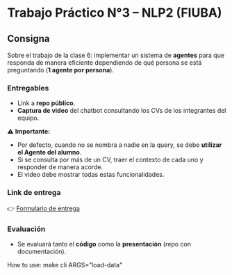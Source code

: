 # Trabajo Práctico N°3 – NLP2 (FIUBA)

## Consigna

Sobre el trabajo de la clase 6: implementar un sistema de **agentes** para que responda de manera eficiente dependiendo de qué persona se está preguntando (**1 agente por persona**).

### Entregables
- Link a **repo público**.  
- **Captura de video** del chatbot consultando los CVs de los integrantes del equipo.  

⚠️ **Importante:**  
- Por defecto, cuando no se nombra a nadie en la query, se debe **utilizar el Agente del alumno**.  
- Si se consulta por más de un CV, traer el contexto de cada uno y responder de manera acorde.  
- El video debe mostrar todas estas funcionalidades.  

### Link de entrega
👉 [Formulario de entrega](https://forms.gle/roAtRx2rXawaftjm7)

### Evaluación
- Se evaluará tanto el **código** como la **presentación** (repo con documentación).



How to use:
make cli ARGS="load-data"
